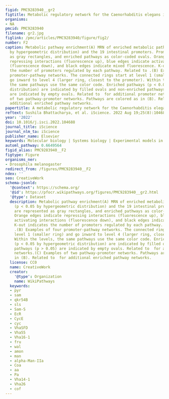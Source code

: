 ```yaml
---
figid: PMC9283940__gr2
figtitle: Metabolic regulatory network for the Caenorhabditis elegans intestine
organisms:
- NA
pmcid: PMC9283940
filename: gr2.jpg
figlink: /pmc/articles/PMC9283940/figure/fig2/
number: F2
caption: Metabolic pathway enrichment(A) MRN of enriched metabolic pathways (p < 0.05
  by hypergeometric distribution) and the 19 intestinal promoters. Promoters are represented
  as gray rectangles, and enriched pathways as color-coded ovals. Orange edges indicate
  repressing interactions (fluorescence up), blue edges indicate activating interactions
  (fluorescence down), and black edges indicate mixed fluorescence. K-out indicates
  the number of promoters regulated by each pathway. Related to .(B) Examples of four
  promoter-pathway networks. The connected rings start at level 1 (smaller ring) and
  go inward to level 4 (larger ring, closest to the promoter). Within the levels,
  the same pathways use the same color code. Enriched pathways (p < 0.05 by hypergeometric
  distribution) are indicated by filled ovals and non-enriched pathways (p > 0.05)
  are indicated by empty ovals. Related to  for additional promoter networks.(C) Examples
  of two pathway-promoter networks. Pathways are colored as in (B). Related to  for
  additional enriched pathway networks.
papertitle: A metabolic regulatory network for the Caenorhabditis elegans intestine.
reftext: Sushila Bhattacharya, et al. iScience. 2022 Aug 19;25(8):104688.
year: '2022'
doi: 10.1016/j.isci.2022.104688
journal_title: iScience
journal_nlm_ta: iScience
publisher_name: Elsevier
keywords: Molecular biology | Systems biology | Experimental models in systems biology
automl_pathway: 0.6649564
figid_alias: PMC9283940__F2
figtype: Figure
organisms_ner:
- Drosophila melanogaster
redirect_from: /figures/PMC9283940__F2
ndex: ''
seo: CreativeWork
schema-jsonld:
  '@context': https://schema.org/
  '@id': https://pfocr.wikipathways.org/figures/PMC9283940__gr2.html
  '@type': Dataset
  description: Metabolic pathway enrichment(A) MRN of enriched metabolic pathways
    (p < 0.05 by hypergeometric distribution) and the 19 intestinal promoters. Promoters
    are represented as gray rectangles, and enriched pathways as color-coded ovals.
    Orange edges indicate repressing interactions (fluorescence up), blue edges indicate
    activating interactions (fluorescence down), and black edges indicate mixed fluorescence.
    K-out indicates the number of promoters regulated by each pathway. Related to
    .(B) Examples of four promoter-pathway networks. The connected rings start at
    level 1 (smaller ring) and go inward to level 4 (larger ring, closest to the promoter).
    Within the levels, the same pathways use the same color code. Enriched pathways
    (p < 0.05 by hypergeometric distribution) are indicated by filled ovals and non-enriched
    pathways (p > 0.05) are indicated by empty ovals. Related to  for additional promoter
    networks.(C) Examples of two pathway-promoter networks. Pathways are colored as
    in (B). Related to  for additional enriched pathway networks.
  license: CC0
  name: CreativeWork
  creator:
    '@type': Organization
    name: WikiPathways
  keywords:
  - pyr
  - sam
  - qkr54B
  - sls
  - Sam-S
  - EcR
  - CycE
  - cyc
  - VhaSFD
  - Vha55
  - Vha16-1
  - fru
  - wal
  - amon
  - man
  - alpha-Man-IIa
  - Coa
  - aa
  - Pa
  - Vha14-1
  - Vha26
  - cof
---
```

